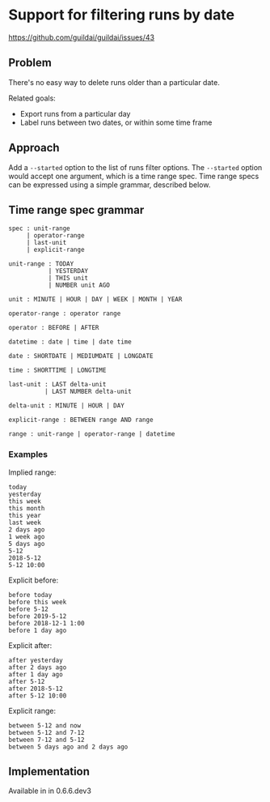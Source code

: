 # Support for filtering runs by date

https://github.com/guildai/guildai/issues/43

## Problem

There's no easy way to delete runs older than a particular date.

Related goals:

- Export runs from a particular day
- Label runs between two dates, or within some time frame

## Approach

Add a `--started` option to the list of runs filter options. The
`--started` option would accept one argument, which is a time range
spec. Time range specs can be expressed using a simple grammar,
described below.

## Time range spec grammar

```
spec : unit-range
     | operator-range
     | last-unit
     | explicit-range

unit-range : TODAY
           | YESTERDAY
           | THIS unit
           | NUMBER unit AGO

unit : MINUTE | HOUR | DAY | WEEK | MONTH | YEAR

operator-range : operator range

operator : BEFORE | AFTER

datetime : date | time | date time

date : SHORTDATE | MEDIUMDATE | LONGDATE

time : SHORTTIME | LONGTIME

last-unit : LAST delta-unit
          | LAST NUMBER delta-unit

delta-unit : MINUTE | HOUR | DAY

explicit-range : BETWEEN range AND range

range : unit-range | operator-range | datetime
```

### Examples

Implied range:

    today
    yesterday
    this week
    this month
    this year
    last week
    2 days ago
    1 week ago
    5 days ago
    5-12
    2018-5-12
    5-12 10:00

Explicit before:

    before today
    before this week
    before 5-12
    before 2019-5-12
    before 2018-12-1 1:00
    before 1 day ago

Explicit after:

    after yesterday
    after 2 days ago
    after 1 day ago
    after 5-12
    after 2018-5-12
    after 5-12 10:00

Explicit range:

    between 5-12 and now
    between 5-12 and 7-12
    between 7-12 and 5-12
    between 5 days ago and 2 days ago

## Implementation

Available in in 0.6.6.dev3
